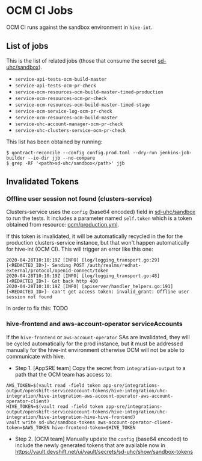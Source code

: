 # OCM CI Jobs

OCM CI runs against the sandbox environment in `hive-int`.

## List of jobs

This is the list of related jobs (those that consume the secret [sd-uhc/sandbox](https://vault.devshift.net/ui/vault/secrets/sd-uhc/show/sandbox)).

- `service-api-tests-ocm-build-master`
- `service-api-tests-ocm-pr-check`
- `service-ocm-resources-ocm-build-master-timed-production`
- `service-ocm-resources-ocm-pr-check`
- `service-ocm-resources-ocm-build-master-timed-stage`
- `service-ocm-service-log-ocm-pr-check`
- `service-ocm-resources-ocm-build-master`
- `service-uhc-account-manager-ocm-pr-check`
- `service-uhc-clusters-service-ocm-pr-check`

This list has been obtained by running:

```
$ qontract-reconcile --config config.prod.toml --dry-run jenkins-job-builder --io-dir jjb --no-compare
$ grep -RF '<path>sd-uhc/sandbox</path>' jjb
```

## Invalidated Tokens

### Offline user session not found (clusters-service)

Clusters-service uses the `config` (base64 encoded) field in [sd-uhc/sandbox](https://vault.devshift.net/ui/vault/secrets/sd-uhc/show/sandbox) to run the tests. It includes a parameter named `self.token` which is a token obtained from resource: [ocm/production.yml](https://gitlab.cee.redhat.com/service/app-interface/blob/master/data/dependencies/ocm/production.yml).

If this token is invalidated, it will be automatically recycled in the for the production clusters-service instance, but that won't happen automatically for hive-int (OCM CI). This will trigger an error like this one:

```
2020-04-28T10:10:19Z [INFO] [log/logging_transport.go:29] [<REDACTED_ID>]- Sending POST /auth/realms/redhat-external/protocol/openid-connect/token
2020-04-28T10:10:19Z [INFO] [log/logging_transport.go:48] [<REDACTED_ID>]- Got back http 400
2020-04-28T10:10:19Z [INFO] [apiserver/handler_helpers.go:191] [<REDACTED_ID>]- can't get access token: invalid_grant: Offline user session not found
```

In order to fix this: TODO

### hive-frontend and aws-account-operator serviceAccounts

If the `hive-frontend` or `aws-account-operator` SAs are invalidated, they will be cycled automatically for the prod instance, but it must be addressed manually for the hive-int environment otherwise OCM will not be able to communicate with hive.

- Step 1. [AppSRE team] Copy the secret from `integration-output` to a path that the OCM team has access to:

```
AWS_TOKEN=$(vault read -field token app-sre/integrations-output/openshift-serviceaccount-tokens/hive-integration/uhc-integration/hive-integration-aws-account-operator-aws-account-operator-client)
HIVE_TOKEN=$(vault read -field token app-sre/integrations-output/openshift-serviceaccount-tokens/hive-integration/uhc-integration/hive-integration-hive-hive-frontend)
vault write sd-uhc/sandbox-tokens aws-account-operator-client-token=$AWS_TOKEN hive-frontend-token=$HIVE_TOKEN
```

- Step 2. [OCM team] Manually update the `config` (base64 encoded) to include the newly generated tokens that are available now in https://vault.devshift.net/ui/vault/secrets/sd-uhc/show/sandbox-tokens
